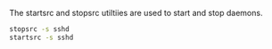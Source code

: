 The startsrc and stopsrc utiltiies are used to start and stop daemons.

```sh
stopsrc -s sshd
startsrc -s sshd
```
